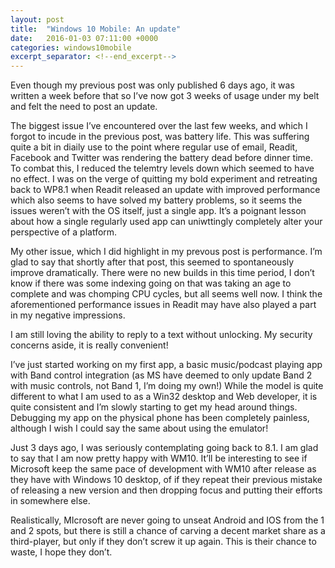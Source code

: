 ```yaml
---
layout: post
title:  "Windows 10 Mobile: An update"
date:   2016-01-03 07:11:00 +0000
categories: windows10mobile
excerpt_separator: <!--end_excerpt-->
---
```


Even though my previous post was only published 6 days ago, it was written a week before that so I’ve now got 3 weeks of usage under my belt and felt the need to post an update.
<!--end_excerpt-->
The biggest issue I’ve encountered over the last few weeks, and which I forgot to incude in the previous post, was battery life. This was suffering quite a bit in diaily use to the point where regular use of email, Readit, Facebook and Twitter was rendering the battery dead before dinner time. To combat this, I reduced the telemtry levels down which seemed to have no effect. I was on the verge of quitting my bold experiment and retreating back to WP8.1 when Readit released an update with improved performance which also seems to have solved my battery problems, so it seems the issues weren’t with the OS itself, just a single app. It’s a poignant lesson about how a single regularly used app can uniwttingly completely alter your perspective of a platform.

My other issue, which I did highlight in my prevous post is performance. I’m glad to say that shortly after that post, this seemed to spontaneously improve dramatically. There were no new builds in this time period, I don’t know if there was some indexing going on that was taking an age to complete and was chomping CPU cycles, but all seems well now. I think the aforementioned performance issues in Readit may have also played a part in my negative impressions.

I am still loving the ability to reply to a text without unlocking. My security concerns aside, it is really convenient!

I’ve just started working on my first app, a basic music/podcast playing app with Band control integration (as MS have deemed to only update Band 2 with music controls, not Band 1, I’m doing my own!) While the model is quite different to what I am used to as a Win32 desktop and Web developer, it is quite consistent and I’m slowly starting to get my head around things. Debugging my app on the physical phone has been completely painless, although I wish I could say the same about using the emulator!

Just 3 days ago, I was seriously contemplating going back to 8.1. I am glad to say that I am now pretty happy with WM10. It’ll be interesting to see if Microsoft keep the same pace of development with WM10 after release as they have with Windows 10 desktop, of if they repeat their previous mistake of releasing a new version and then dropping focus and putting their efforts in somewhere else.

Realistically, MIcrosoft are never going to unseat Android and IOS from the 1 and 2 spots, but there is still a chance of carving a decent market share as a third-player, but only if they don’t screw it up again. This is their chance to waste, I hope they don’t.
